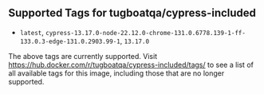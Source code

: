 ## Supported Tags for tugboatqa/cypress-included

* `latest`, `cypress-13.17.0-node-22.12.0-chrome-131.0.6778.139-1-ff-133.0.3-edge-131.0.2903.99-1`, `13.17.0`

The above tags are currently supported. Visit https://hub.docker.com/r/tugboatqa/cypress-included/tags/ to see a list of all available tags for this image, including those that are no longer supported.
